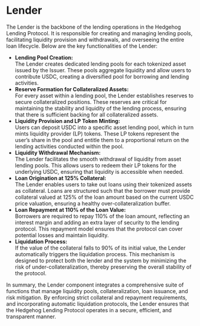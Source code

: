 # Lender

The Lender is the backbone of the lending operations in the Hedgehog Lending Protocol. It is responsible for creating and managing lending pools, facilitating liquidity provision and withdrawals, and overseeing the entire loan lifecycle. Below are the key functionalities of the Lender:

* **Lending Pool Creation:**\
  The Lender creates dedicated lending pools for each tokenized asset issued by the Issuer. These pools aggregate liquidity and allow users to contribute USDC, creating a diversified pool for borrowing and lending activities.
* **Reserve Formation for Collateralized Assets:**\
  For every asset within a lending pool, the Lender establishes reserves to secure collateralized positions. These reserves are critical for maintaining the stability and liquidity of the lending process, ensuring that there is sufficient backing for all collateralized assets.
* **Liquidity Provision and LP Token Minting:**\
  Users can deposit USDC into a specific asset lending pool, which in turn mints liquidity provider (LP) tokens. These LP tokens represent the user’s share in the pool and entitle them to a proportional return on the lending activities conducted within the pool.
* **Liquidity Withdrawal Mechanism:**\
  The Lender facilitates the smooth withdrawal of liquidity from asset lending pools. This allows users to redeem their LP tokens for the underlying USDC, ensuring that liquidity is accessible when needed.
* **Loan Origination at 125% Collateral:**\
  The Lender enables users to take out loans using their tokenized assets as collateral. Loans are structured such that the borrower must provide collateral valued at 125% of the loan amount based on the current USDC price valuation, ensuring a healthy over-collateralization buffer.
* **Loan Repayment at 110% of the Loan Value:**\
  Borrowers are required to repay 110% of the loan amount, reflecting an interest margin and adding an extra layer of security to the lending protocol. This repayment model ensures that the protocol can cover potential losses and maintain liquidity.
* **Liquidation Process:**\
  If the value of the collateral falls to 90% of its initial value, the Lender automatically triggers the liquidation process. This mechanism is designed to protect both the lender and the system by minimizing the risk of under-collateralization, thereby preserving the overall stability of the protocol.

In summary, the Lender component integrates a comprehensive suite of functions that manage liquidity pools, collateralization, loan issuance, and risk mitigation. By enforcing strict collateral and repayment requirements, and incorporating automatic liquidation protocols, the Lender ensures that the Hedgehog Lending Protocol operates in a secure, efficient, and transparent manner.
